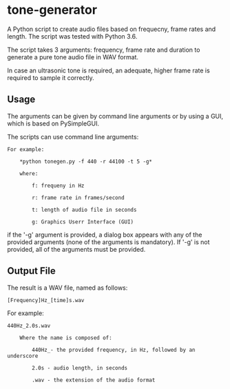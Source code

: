 # tone-generator
A Python script to create audio files based on frequecny, frame rates and length.
The script was tested with Python 3.6.

The script takes 3 arguments: frequency, frame rate and duration to generate a pure tone audio file in WAV format.

In case an ultrasonic tone is required, an adequate, higher frame rate is required to sample it correctly.

## Usage
The arguments can be given by command line arguments or by using a GUI, which is based on PySimpleGUI.

The scripts can use command line arguments:

    For example:

        *python tonegen.py -f 440 -r 44100 -t 5 -g*
  
        where:
  
            f: frequeny in Hz
    
            r: frame rate in frames/second
    
            t: length of audio file in seconds
    
            g: Graphics Userr Interface (GUI)
    
    
if the '-g' argument is provided, a dialog box appears with any of the provided arguments (none of the arguments is mandatory). If '-g' is not provided, all of the arguments must be provided.

## Output File
The result is a WAV file, named as follows:

    [Frequency]Hz_[time]s.wav
 
For example:

    440Hz_2.0s.wav
  
        Where the name is composed of:
  
            440Hz_- the provided frequency, in Hz, followed by an underscore
    
            2.0s - audio length, in seconds
    
            .wav - the extension of the audio format
   

